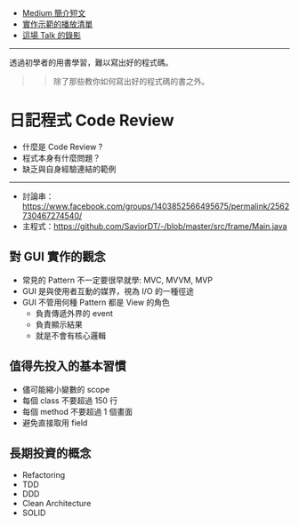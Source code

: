 

* [Medium 簡介短文](https://medium.com/@qrtt1/twjug-lite-%E7%B7%B4%E7%BF%92%E5%AF%AB%E5%87%BA%E5%A5%BD%E6%87%82%E7%9A%84%E7%A8%8B%E5%BC%8F-6edf86102bd2)
* [實作示範的播放清單](https://www.youtube.com/playlist?list=PLRle6wVrCU6OS5tFzDAzAaDKiSw41_cz5)
* [這場 Talk 的錄影](https://www.youtube.com/watch?v=KIto1OQxwsY)
-----

透過初學者的用書學習，難以寫出好的程式碼。

>> 除了那些教你如何寫出好的程式碼的書之外。

# 日記程式 Code Review

* 什麼是 Code Review ?
* 程式本身有什麼問題？
* 缺乏與自身經驗連結的範例

----


* 討論串：https://www.facebook.com/groups/1403852566495675/permalink/2562730467274540/
* 主程式：https://github.com/SaviorDT/-/blob/master/src/frame/Main.java

## 對 GUI 實作的觀念

* 常見的 Pattern 不一定要很早就學: MVC, MVVM, MVP
* GUI 是與使用者互動的媒界，視為 I/O 的一種徑途
* GUI 不管用何種 Pattern 都是 View 的角色
  * 負責傳遞外界的 event
  * 負責顯示結果
  * 就是不會有核心邏輯

## 值得先投入的基本習慣

* 儘可能縮小變數的 scope
* 每個 class 不要超過 150 行
* 每個 method 不要超過 1 個畫面
* 避免直接取用 field

## 長期投資的概念

* Refactoring
* TDD
* DDD
* Clean Architecture
* SOLID


